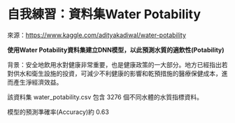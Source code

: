 # 自我練習：資料集Water Potability
來源：https://www.kaggle.com/adityakadiwal/water-potability

**使用Water Potability資料集建立DNN模型，以此預測水質的適飲性(Potability)**

背景：安全地飲用水對健康非常重要，也是健康政策的一大部分。地方已經指出若對供水和衛生設施的投資，可減少不利健康的影響和乾預措施的醫療保健成本，進而產生淨經濟效益。

該資料集 water_potability.csv 包含 3276 個不同水體的水質指標資料。

模型的預測準確率(Accuracy)約 0.63
